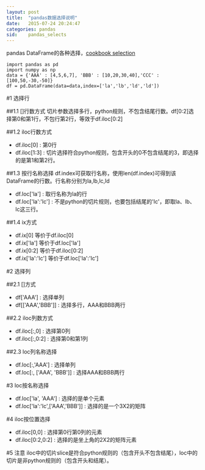 ```yaml
---
layout: post
title:  "pandas数据选择说明"
date:   2015-07-24 20:24:47
categories: pandas
sid:    pandas_selects
---
```

pandas DataFrame的各种选择，[cookbook selection](http://pandas.pydata.org/pandas-docs/version/0.16.2/cookbook.html#selection)

	import pandas as pd
	import numpy as np
	data = {'AAA' : [4,5,6,7], 'BBB' : [10,20,30,40],'CCC' : [100,50,-30,-50]}
	df = pd.DataFrame(data=data,index=['la','lb','ld','ld'])

#1 选择行

##1.1 []行数方式
切片参数选择多行，python规则，不包含结尾行数。df[0:2]选择第0和第1行，不包行第2行，等效于df.iloc[0:2]

##1.2 iloc行数方式
+ df.iloc[0] : 第0行
+ df.iloc[1:3] : 切片选择符合python规则，包含开头的0不包含结尾的3，即选择的是第1和第2行。

##1.3 按行名称选择
df.index可获取行名称，使用len(df.index)可得到该DataFrame的行数。行名称分别为la,lb,lc,ld

+ df.loc['la'] : 取行名称为la的行
+ df.loc['la':'lc'] : 不是python的切片规则，也要包括结尾的'lc'，即取la、lb、lc这三行。

##1.4 ix方式
+ df.ix[0] 等价于df.iloc[0]
+ df.ix['la'] 等价于df.loc['la']
+ df.ix[0:2] 等价于df.iloc[0:2]
+ df.ix['la':'lc'] 等价于df.loc['la':'lc']

#2 选择列

##2.1 []方式
+ df['AAA'] : 选择单列
+ df[['AAA','BBB']] : 选择多行，AAA和BBB两行

##2.2 iloc列数方式
+ df.iloc[:,0] : 选择第0列
+ df.iloc[:,0:2] : 选择第0和第1列

##2.3 loc列名称选择
+ df.loc[:,'AAA'] : 选择单列
+ df.loc[:, ['AAA', 'BBB']] : 选择AAA和BBB两行

#3 loc按名称选择
+ df.loc['la', 'AAA'] : 选择的是单个元素
+ df.loc['la':'lc',['AAA','BBB']] : 选择的是一个3X2的矩阵

#4 iloc按位置选择
+ df.iloc[0,0] : 选择第0行第0列的元素
+ df.iloc[0:2,0:2] : 选择的是坐上角的2X2的矩阵元素

#5 注意
iloc中的切片slice是符合python规则的（包含开头不包含结尾），loc中的切片是非python规则的（包含开头和结尾）。
